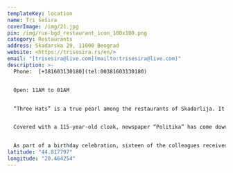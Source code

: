 ```yaml
---
templateKey: location
name: Tri šešira
coverImage: /img/21.jpg
pin: /img/run-bgd_restaurant_icon_100x100.png
category: Restaurants
address: Skadarska 29, 11000 Beograd
website: <https://trisesira.rs/en/>
email: "[trisesira@live.com](mailto:trisesira@live.com)"
description: >-
  Phone:  [+381603130180](tel:00381603130180)


  Open: 11AM to 01AM


  “Three Hats” is a true pearl among the restaurants of Skadarlija. It was built in the heart of Skadarska street and remains in a recognizable ambience for more than 150 years. It was opened in 1864 in a building where a craft workshop which had three pleated hats as a logo was previously located. That’s how the restaurant got its name. The restaurant is known for its service and quality even outside the borders of our country. It had the honor to host some of the most eminent domestic and international figures: King Juan Carlos, George Bush, Pertini, Willie Brant, and others. Many testimonies of the pleasant stay in the restaurant are stored in the guestbook. “Tri šešira” – a wealth of tradition, art and bohemian life. Tin Ujević, Branislav Nušić, Gustav Krklec, Čiča Ilija Stanojević, Raka Drainac enjoyed their days here, and the most famous inhabitant of Skadarska street – Đura Jakšić, often used to call it “wine spring”.


  Covered with a 115-year-old cloak, newspaper “Politika” has come down the Skadarlija’s cobblestones and gathered its escort – journalists, editors, proofreaders, photo reporters, … under the roof of “Tri šešira”. This address was chosen for a reason, says a. o. editor-in-chief Žarko Rakić, because in this oldest tavern in the Bohemian district, born in 1864, and the second oldest in the entire capital, in 1904 the idea of ​​establishing our daily newspaper was created. These data are recorded in the book “At Tri šešira” by journalist Miroslav Stefanović, associate of Politika’s “Magazine”. From this section, it is learned that the famous Skadarlian fortune teller, the actress Ljubica Janićijević, at this very place predicted that Margaret Thatcher would be a great statesman, and at the coffee table, the poet Stevan Raičković met his wife Bojana, about which she wrote, and he forwarded this letter to Crnjanski in London. In the winter days, the guests were entertained by Sofka Nikolić, whom they called the Queen of sevdah and romances.


  As part of a birthday celebration, sixteen of the colleagues received jubilee awards. With the music of the tambourine, the play, the poetry told by the actress Ljiljana Jaksic, and the revival of editorial events, the press “lady” stepped into her new year.
latitude: "44.817797"
longitude: "20.464254"
---
```

